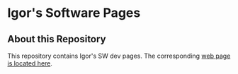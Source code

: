 
# Igor's Software Pages

## About this Repository

This repository contains Igor's SW dev pages. The corresponding [web page is located here](https://ajgorhoe.github.io/igor).
